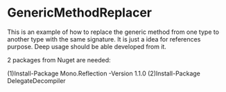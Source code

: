 # GenericMethodReplacer

This is an example of how to replace the generic method from one type to another type with the same signature.
It is just a idea for references purpose. Deep usage should be able developed from it.

2 packages from Nuget are needed:

(1)Install-Package Mono.Reflection -Version 1.1.0 
(2)Install-Package DelegateDecompiler

